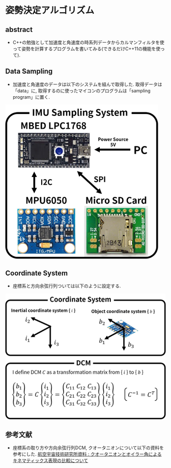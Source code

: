 # 姿勢決定アルゴリズム

## abstract
* C\+\+の勉強として加速度と角速度の時系列データからカルマンフィルタを使って姿勢を計算するプログラムを書いてみる(できるだけC++11の機能を使って).

## Data Sampling
* 加速度と角速度のデータは以下のシステムを組んで取得した. 取得データは「data」に, 取得するのに使ったマイコンのプログラムは「sampling program」に置く.

<img src="images/IMU_sampling_system.png" width="480×480">

## Coordinate System
* 座標系と方向余弦行列ついては以下のように設定する.

<img src="images/Coordinate_system.png" width="700">
<img src="images/DCM.png" width="700">

## 参考文献
* 座標系の取り方や方向余弦行列DCM, クオータニオンについて以下の資料を参考にした.
<a href="https://repository.exst.jaxa.jp/dspace/bitstream/a-is/23926/1/naltm00636.pdf">航空宇宙技術研究所資料 : クオータニオンとオイラー角によるキネマティックス表現の比較について</a>